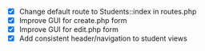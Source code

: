 - [x] Change default route to Students::index in routes.php
- [x] Improve GUI for create.php form
- [x] Improve GUI for edit.php form
- [x] Add consistent header/navigation to student views

